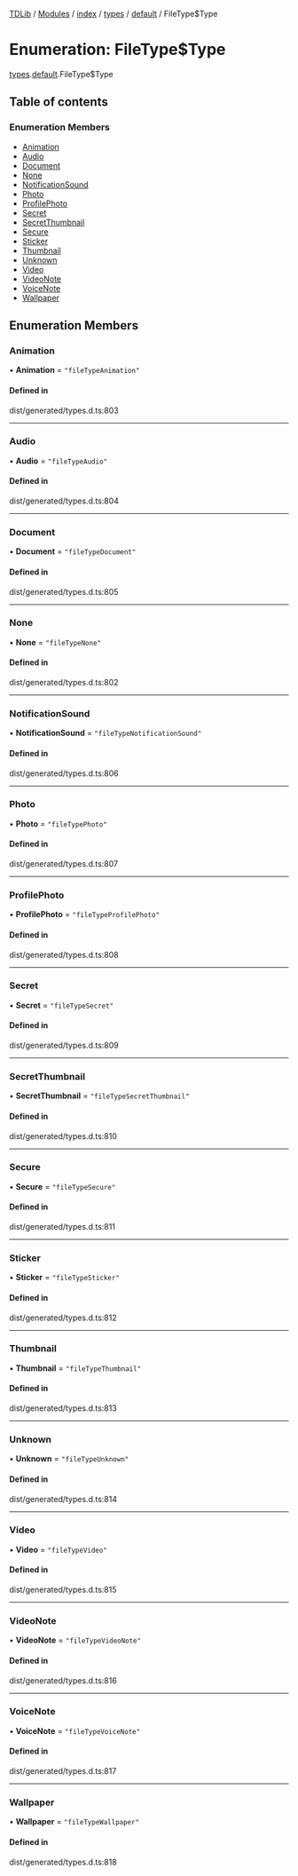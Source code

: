 [TDLib](../README.md) / [Modules](../modules.md) / [index](../modules/index.md) / [types](../modules/index.types.md) / [default](../modules/index.types.default.md) / FileType$Type

# Enumeration: FileType$Type

[types](../modules/index.types.md).[default](../modules/index.types.default.md).FileType$Type

## Table of contents

### Enumeration Members

- [Animation](index.types.default.FileType_Type.md#animation)
- [Audio](index.types.default.FileType_Type.md#audio)
- [Document](index.types.default.FileType_Type.md#document)
- [None](index.types.default.FileType_Type.md#none)
- [NotificationSound](index.types.default.FileType_Type.md#notificationsound)
- [Photo](index.types.default.FileType_Type.md#photo)
- [ProfilePhoto](index.types.default.FileType_Type.md#profilephoto)
- [Secret](index.types.default.FileType_Type.md#secret)
- [SecretThumbnail](index.types.default.FileType_Type.md#secretthumbnail)
- [Secure](index.types.default.FileType_Type.md#secure)
- [Sticker](index.types.default.FileType_Type.md#sticker)
- [Thumbnail](index.types.default.FileType_Type.md#thumbnail)
- [Unknown](index.types.default.FileType_Type.md#unknown)
- [Video](index.types.default.FileType_Type.md#video)
- [VideoNote](index.types.default.FileType_Type.md#videonote)
- [VoiceNote](index.types.default.FileType_Type.md#voicenote)
- [Wallpaper](index.types.default.FileType_Type.md#wallpaper)

## Enumeration Members

### Animation

• **Animation** = ``"fileTypeAnimation"``

#### Defined in

dist/generated/types.d.ts:803

___

### Audio

• **Audio** = ``"fileTypeAudio"``

#### Defined in

dist/generated/types.d.ts:804

___

### Document

• **Document** = ``"fileTypeDocument"``

#### Defined in

dist/generated/types.d.ts:805

___

### None

• **None** = ``"fileTypeNone"``

#### Defined in

dist/generated/types.d.ts:802

___

### NotificationSound

• **NotificationSound** = ``"fileTypeNotificationSound"``

#### Defined in

dist/generated/types.d.ts:806

___

### Photo

• **Photo** = ``"fileTypePhoto"``

#### Defined in

dist/generated/types.d.ts:807

___

### ProfilePhoto

• **ProfilePhoto** = ``"fileTypeProfilePhoto"``

#### Defined in

dist/generated/types.d.ts:808

___

### Secret

• **Secret** = ``"fileTypeSecret"``

#### Defined in

dist/generated/types.d.ts:809

___

### SecretThumbnail

• **SecretThumbnail** = ``"fileTypeSecretThumbnail"``

#### Defined in

dist/generated/types.d.ts:810

___

### Secure

• **Secure** = ``"fileTypeSecure"``

#### Defined in

dist/generated/types.d.ts:811

___

### Sticker

• **Sticker** = ``"fileTypeSticker"``

#### Defined in

dist/generated/types.d.ts:812

___

### Thumbnail

• **Thumbnail** = ``"fileTypeThumbnail"``

#### Defined in

dist/generated/types.d.ts:813

___

### Unknown

• **Unknown** = ``"fileTypeUnknown"``

#### Defined in

dist/generated/types.d.ts:814

___

### Video

• **Video** = ``"fileTypeVideo"``

#### Defined in

dist/generated/types.d.ts:815

___

### VideoNote

• **VideoNote** = ``"fileTypeVideoNote"``

#### Defined in

dist/generated/types.d.ts:816

___

### VoiceNote

• **VoiceNote** = ``"fileTypeVoiceNote"``

#### Defined in

dist/generated/types.d.ts:817

___

### Wallpaper

• **Wallpaper** = ``"fileTypeWallpaper"``

#### Defined in

dist/generated/types.d.ts:818
